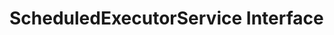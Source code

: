 <!-- TODO: Add content for this topic -->

# ScheduledExecutorService Interface

<!-- Content will be added later -->
